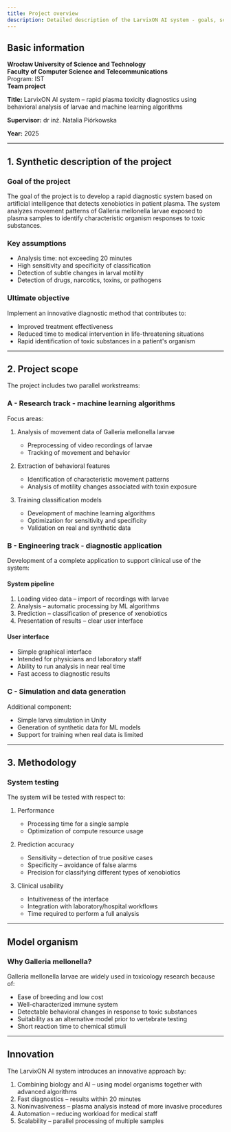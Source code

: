 ```yaml
---
title: Project overview
description: Detailed description of the LarvixON AI system - goals, scope and methodology
---
```


## Basic information

**Wrocław University of Science and Technology**  
**Faculty of Computer Science and Telecommunications**  
Program: IST  
**Team project**

**Title:** LarvixON AI system – rapid plasma toxicity diagnostics using behavioral analysis of larvae and machine learning algorithms

**Supervisor:** dr inż. Natalia Piórkowska

**Year:** 2025

---

## 1. Synthetic description of the project

### Goal of the project

The goal of the project is to develop a rapid diagnostic system based on artificial intelligence that detects xenobiotics in patient plasma. The system analyzes movement patterns of Galleria mellonella larvae exposed to plasma samples to identify characteristic organism responses to toxic substances.

### Key assumptions

- Analysis time: not exceeding 20 minutes
- High sensitivity and specificity of classification
- Detection of subtle changes in larval motility
- Detection of drugs, narcotics, toxins, or pathogens

### Ultimate objective

Implement an innovative diagnostic method that contributes to:

- Improved treatment effectiveness
- Reduced time to medical intervention in life-threatening situations
- Rapid identification of toxic substances in a patient's organism

---

## 2. Project scope

The project includes two parallel workstreams:

### A - Research track - machine learning algorithms

Focus areas:

1. Analysis of movement data of Galleria mellonella larvae

   - Preprocessing of video recordings of larvae
   - Tracking of movement and behavior

2. Extraction of behavioral features

   - Identification of characteristic movement patterns
   - Analysis of motility changes associated with toxin exposure

3. Training classification models
   - Development of machine learning algorithms
   - Optimization for sensitivity and specificity
   - Validation on real and synthetic data

### B - Engineering track - diagnostic application

Development of a complete application to support clinical use of the system:

#### System pipeline

1. Loading video data – import of recordings with larvae
2. Analysis – automatic processing by ML algorithms
3. Prediction – classification of presence of xenobiotics
4. Presentation of results – clear user interface

#### User interface

- Simple graphical interface
- Intended for physicians and laboratory staff
- Ability to run analysis in near real time
- Fast access to diagnostic results

### C - Simulation and data generation

Additional component:

- Simple larva simulation in Unity
- Generation of synthetic data for ML models
- Support for training when real data is limited

---

## 3. Methodology

### System testing

The system will be tested with respect to:

1. Performance

   - Processing time for a single sample
   - Optimization of compute resource usage

2. Prediction accuracy

   - Sensitivity – detection of true positive cases
   - Specificity – avoidance of false alarms
   - Precision for classifying different types of xenobiotics

3. Clinical usability
   - Intuitiveness of the interface
   - Integration with laboratory/hospital workflows
   - Time required to perform a full analysis

---

## Model organism

### Why Galleria mellonella?

Galleria mellonella larvae are widely used in toxicology research because of:

- Ease of breeding and low cost
- Well-characterized immune system
- Detectable behavioral changes in response to toxic substances
- Suitability as an alternative model prior to vertebrate testing
- Short reaction time to chemical stimuli

---

## Innovation

The LarvixON AI system introduces an innovative approach by:

1. Combining biology and AI – using model organisms together with advanced algorithms
2. Fast diagnostics – results within 20 minutes
3. Noninvasiveness – plasma analysis instead of more invasive procedures
4. Automation – reducing workload for medical staff
5. Scalability – parallel processing of multiple samples

